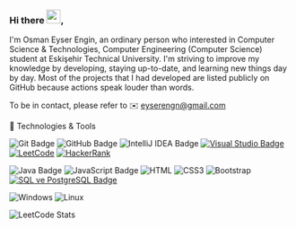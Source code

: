### Hi there <img src="https://media.giphy.com/media/hvRJCLFzcasrR4ia7z/giphy.gif" width="25" height="25"></a>,

I'm Osman Eyser Engin, an ordinary person who interested in Computer Science & Technologies, Computer Engineering (Computer Science) student at Eskişehir Technical University. I'm striving to improve my knowledge by developing, staying up-to-date, and learning new things day by day. Most of the projects that I had developed are listed publicly on GitHub because actions speak louder than words.

To be in contact, please refer to ✉️ eyserengn@gmail.com

  🚀 Technologies & Tools

  ![Git Badge](https://img.shields.io/badge/-Git-F05032?style=flat-square&logo=git&logoColor=white)
  ![GitHub Badge](https://img.shields.io/badge/-GitHub-181717?style=flat-square&logo=github&logoColor=white)
  ![IntelliJ IDEA Badge](https://img.shields.io/badge/-IntelliJ%20IDEA-000000?style=flat-square&logo=intellij-idea&logoColor=white)
  [![Visual Studio Badge](https://img.shields.io/badge/-Visual%20Studio-5C2D91?style=for-the-square&logo=visual%20studio&logoColor=white)](https://visualstudio.microsoft.com)
  [![LeetCode](https://img.shields.io/badge/LeetCode-02569B?style=flat-square&logo=LeetCode&logoColor=white)](https://leetcode.com/[eyserengin]/)
  [![HackerRank](https://img.shields.io/badge/HackerRank-2EC866?style=flat-square&logo=hackerrank&logoColor=white)](https://www.hackerrank.com/[osmaneyserengin])


   
  ![Java Badge](https://img.shields.io/badge/-Java-007396?style=flat-square&logo=java&logoColor=white)
  ![JavaScript Badge](https://img.shields.io/badge/-JavaScript-F7DF1E?style=flat-square&logo=javascript&logoColor=black)
  ![HTML](https://img.shields.io/badge/HTML5-E34F26?style=flat-square&logo=html5&logoColor=white)
  ![CSS3](https://img.shields.io/badge/CSS3-1572B6?style=flat-square&logo=css3&logoColor=white)
  ![Bootstrap](https://img.shields.io/badge/Bootstrap-563D7C?style=flat-square&logo=bootstrap&logoColor=white)
  [![SQL ve PostgreSQL Badge](https://img.shields.io/badge/-SQL%20%7C%20PostgreSQL-336791?style=for-the-square&logo=postgresql&logoColor=white)](https://www.postgresql.org)


  
  ![Windows](https://img.shields.io/badge/Windows-black?style=flat-square&logo=windows)
  ![Linux](https://img.shields.io/badge/Linux-black?style=flat-square&logo=linux)
  

  ![LeetCode Stats](https://leetcode.card.workers.dev/eyserengin?theme=unicorn&font=baloo&extension=null)
